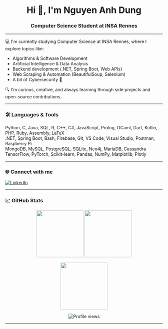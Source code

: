 <!-- README.md -->

<h1 align="center">Hi 👋, I'm Nguyen Anh Dung</h1>
<h3 align="center">Computer Science Student at INSA Rennes</h3>

---

💻 I'm currently studying Computer Science at INSA Rennes, where I explore topics like:
- Algorithms & Software Development
- Artificial Intelligence & Data Analysis
- Backend development (.NET, Spring Boot, Web APIs)
- Web Scraping & Automation (BeautifulSoup, Selenium)
- A bit of Cybersecurity 🔐

🔍 I'm curious, creative, and always learning through side projects and open-source contributions.

---

### 🛠️ Languages & Tools
Python, C, Java, SQL, R, C++, C#, JavaScript, Prolog, OCaml, Dart, Kotlin, PHP, Ruby, Assembly, LaTeX  
.NET, Spring Boot, Bash, Firebase, Git, VS Code, Visual Studio, Postman, Raspberry Pi  
MongoDB, MySQL, PostgreSQL, SQLite, Neo4j, MariaDB, Cassandra  
TensorFlow, PyTorch, Scikit-learn, Pandas, NumPy, Matplotlib, Plotly  

---

### 🌐 Connect with me
[![LinkedIn](https://img.shields.io/badge/LinkedIn-blue?style=flat&logo=linkedin&logoColor=white)](https://www.linkedin.com/in/anh-dung-nguyen)

---

### 📈 GitHub Stats

<p align="center">
  <img src="https://github-readme-stats.vercel.app/api?username=Anh-Dung-Nguyen&theme=dark&hide_border=false&show_icons=true" height="150" />
  <img src="https://github-readme-stats.vercel.app/api/top-langs/?username=Anh-Dung-Nguyen&theme=dark&hide_border=false&layout=compact" height="150" />
</p>

<p align="center">
  <img src="https://streak-stats.demolab.com/?user=Anh-Dung-Nguyen&theme=dark&hide_border=false" height="150" />
</p>

<p align="center">
  <img src="https://visitcount.itsvg.in/api?id=Anh-Dung-Nguyen&icon=0&color=0" alt="Profile views" />
</p>

---

<!-- Proudly created with GPRM ( https://gprm.itsvg.in ) -->
